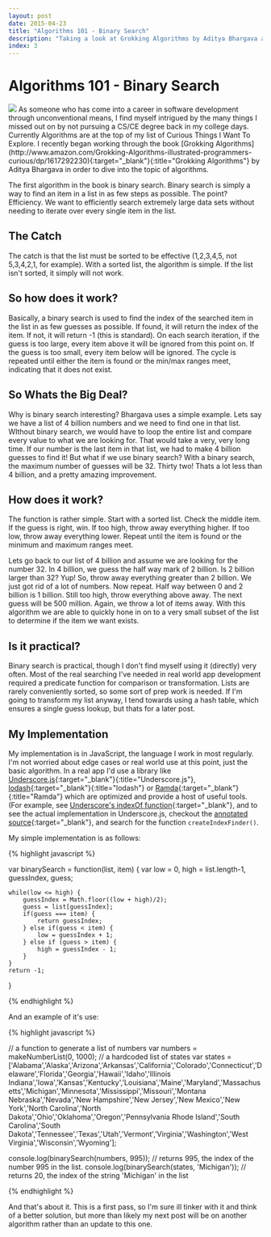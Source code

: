 ```yaml
---
layout: post
date: 2015-04-23
title: "Algorithms 101 - Binary Search"
description: "Taking a look at Grokking Algorithms by Aditya Bhargava and experimenting with Binary Search in JavaScript"
index: 3
---
```


# Algorithms 101 - Binary Search

<img class="book img-in-text f-right" src="{{'/assets/img/book_grokking_algorithms.jpg' | prepend: site.baseurl}}" />
As someone who has come into a career in software development through unconventional means, I find
myself intrigued by the many things I missed out on by not pursuing a CS/CE degree back in my college
days.  Currently Algorithms are at the top of my list of Curious Things I Want To Explore.  I recently began
working through the book
[Grokking Algorithms](http://www.amazon.com/Grokking-Algorithms-illustrated-programmers-curious/dp/1617292230){:target="_blank"}{:title="Grokking Algorithms"}
by Aditya Bhargava in order to dive into the topic of algorithms.

The first algorithm in the book is binary search.  Binary search is simply a way to find an item in a
list in as few steps as possible.  The point?  Efficiency. We want to efficiently search extremely large
data sets without needing to iterate over every single item in the list.

## The Catch

The catch is that the list must be sorted to be effective (1,2,3,4,5, not 5,3,4,2,1, for example).
With a sorted list, the algorithm is simple. If the list isn't sorted, it simply will not work.


## So how does it work?

Basically, a binary search is used to find the index of the searched item in the list in as few guesses
as possible.  If found, it will return the index of the item. If not, it will return -1 (this is standard).
On each search iteration, if the guess is too large, every item above it will be ignored from this point on.
If the guess is too small, every item below will be ignored.  The cycle is repeated until either the item is
found or the min/max ranges meet, indicating that it does not exist.

## So Whats the Big Deal?

Why is binary search interesting?  Bhargava uses a simple example.  Lets say we have a list of 4 billion
numbers and we need to find one in that list.  WIthout binary search, we would have to loop the entire
list and compare every value to what we are looking for.  That would take a very, very long time. If our
number is the last item in that list, we had to make 4 billion guesses to find it!  But what if we use
binary search?  With a binary search, the maximum number of guesses will be 32. Thirty two!  Thats a lot
less than 4 billion, and a pretty amazing improvement.

## How does it work?

The function is rather simple.  Start with a sorted list.  Check the middle item.  If the guess is right,
win.  If too high, throw away everything higher. If too low, throw away everything lower. Repeat until the
item is found or the minimum and maximum ranges meet.

Lets go back to our list of 4 billion and assume we are looking for the number 32.  In 4 billion, we guess
the half way mark of 2 billion.  Is 2 billion larger than 32? Yup! So, throw away everything greater than
2 billion. We just got rid of a lot of numbers.  Now repeat.  Half way between 0 and 2 billion is 1 billion.
Still too high, throw everything above away.  The next guess will be 500 million.  Again, we throw a lot of
items away. With this algorithm we are able to quickly hone in on to a very small subset of the list to
determine if the item we want exists.

## Is it practical?

Binary search is practical, though I don't find myself using it (directly) very often.  Most of the real
searching I've needed in real world app development required a predicate function for comparison or
transformation. Lists are rarely conveniently sorted, so some sort of prep work is needed.  If I'm going
to transform my list anyway, I tend towards using a hash table, which ensures a single guess lookup, but
thats for a later post.

## My Implementation

My implementation is in JavaScript, the language I work in most regularly. I'm not worried about edge cases
or real world use at this point, just the basic algorithm.  In a real app I'd use a library like
[Underscore.js](http://underscorejs.org/){:target="_blank"}{:title="Underscore.js"},
[lodash](https://lodash.com/){:target="_blank"}{:title="lodash"} or
[Ramda](http://ramdajs.com/docs/){:target="_blank"}{:title="Ramda"}
which are optimized and provide a host of useful tools. (For example, see
[Underscore's indexOf function](http://underscorejs.org/#indexOf){:target="_blank"}, and
to see the actual implementation in Underscore.js, checkout the
[annotated source](http://underscorejs.org/docs/underscore.html){:target="_blank"}, and search for the
function `createIndexFinder()`.

My simple implementation is as follows:

{% highlight javascript %}

var binarySearch = function(list, item) {
    var low = 0,
        high = list.length-1,
        guessIndex,
        guess;

    while(low <= high) {
        guessIndex = Math.floor((low + high)/2);
        guess = list[guessIndex];
        if(guess === item) {
            return guessIndex;
        } else if(guess < item) {
            low = guessIndex + 1;
        } else if (guess > item) {
            high = guessIndex - 1;
        }
    }
    return -1;
}

{% endhighlight %}

And an example of it's use:

{% highlight javascript %}

// a function to generate a list of numbers
var numbers = makeNumberList(0, 1000);
// a hardcoded list of states
var states = ['Alabama','Alaska','Arizona','Arkansas','California','Colorado','Connecticut','Delaware','Florida','Georgia','Hawaii','Idaho','Illinois Indiana','Iowa','Kansas','Kentucky','Louisiana','Maine','Maryland','Massachusetts','Michigan','Minnesota','Mississippi','Missouri','Montana Nebraska','Nevada','New Hampshire','New Jersey','New Mexico','New York','North Carolina','North Dakota','Ohio','Oklahoma','Oregon','Pennsylvania Rhode Island','South Carolina','South Dakota','Tennessee','Texas','Utah','Vermont','Virginia','Washington','West Virginia','Wisconsin','Wyoming'];

console.log(binarySearch(numbers, 995)); // returns 995, the index of the number 995 in the list.
console.log(binarySearch(states, 'Michigan')); // returns 20, the index of the string 'Michigan' in the list

{% endhighlight %}

And that's about it.  This is a first pass, so I'm sure ill tinker with it and think of a better solution, but more than
likely my next post will be on another algorithm rather than an update to this one.
